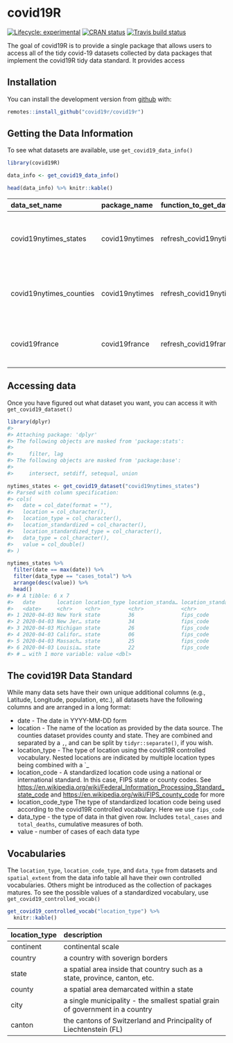 
<!-- README.md is generated from README.Rmd. Please edit that file -->

# covid19R

<!-- badges: start -->

[![Lifecycle:
experimental](https://img.shields.io/badge/lifecycle-experimental-orange.svg)](https://www.tidyverse.org/lifecycle/#experimental)
[![CRAN
status](https://www.r-pkg.org/badges/version/covid19R)](https://CRAN.R-project.org/package=covid19R)
[![Travis build
status](https://travis-ci.org/Covid19R/covid19R.svg?branch=master)](https://travis-ci.org/Covid19R/covid19R)
<!-- badges: end -->

The goal of covid19R is to provide a single package that allows users to
access all of the tidy covid-19 datasets collected by data packages that
implement the covid19R tidy data standard. It provides access

## Installation

<!--
You can install the released version of covid19R from [CRAN](https://CRAN.R-project.org) with:

``` r
install.packages("covid19R")
```

-->

You can install the development version from
[github](http://github.com/) with:

``` r
remotes::install_github("covid19r/covid19r")
```

## Getting the Data Information

To see what datasets are available, use `get_covid19_data_info()`

``` r
library(covid19R)

data_info <- get_covid19_data_info()

head(data_info) %>% knitr::kable()
```

| data\_set\_name          | package\_name  | function\_to\_get\_data           | data\_details                                                                                                                                                                                                                                                     | data\_url                                                                             | license\_url                                                   | data\_types                                               | location\_types | spatial\_extent | has\_geospatial\_info | refresh\_status | last\_update |
| :----------------------- | :------------- | :-------------------------------- | :---------------------------------------------------------------------------------------------------------------------------------------------------------------------------------------------------------------------------------------------------------------- | :------------------------------------------------------------------------------------ | :------------------------------------------------------------- | :-------------------------------------------------------- | :-------------- | :-------------- | :-------------------- | :-------------- | :----------- |
| covid19nytimes\_states   | covid19nytimes | refresh\_covid19nytimes\_states   | Open Source data from the New York Times on distribution of confirmed Covid-19 cases and deaths in the US States. For more, see <https://www.nytimes.com/article/coronavirus-county-data-us.html> or the readme at <https://github.com/nytimes/covid-19-data>.    | <https://raw.githubusercontent.com/nytimes/covid-19-data/master/us-counties.csv>      | <https://github.com/nytimes/covid-19-data/blob/master/LICENSE> | cases\_total, deaths\_total                               | state           | country         | FALSE                 | Passed          | 2020-04-03   |
| covid19nytimes\_counties | covid19nytimes | refresh\_covid19nytimes\_counties | Open Source data from the New York Times on distribution of confirmed Covid-19 cases and deaths in the US by County. For more, see <https://www.nytimes.com/article/coronavirus-county-data-us.html> or the readme at <https://github.com/nytimes/covid-19-data>. | <https://raw.githubusercontent.com/nytimes/covid-19-data/master/us-counties.csv>      | <https://github.com/nytimes/covid-19-data/blob/master/LICENSE> | cases\_total, deaths\_total                               | county, state   | country         | FALSE                 | Passed          | 2020-04-03   |
| covid19france            | covid19france  | refresh\_covid19france            | Open Source data from opencovid19-fr on distribution of confirmed Covid-19 cases and deaths in the US States. For more, see <https://github.com/opencovid19-fr/data>.                                                                                             | <https://raw.githubusercontent.com/opencovid19-fr/data/master/dist/chiffres-cles.csv> | <https://github.com/opencovid19-fr/data/blob/master/LICENSE>   | confirmed, dead, icu, hospitalized, recovered, discovered | NA              | NA              | FALSE                 | Passed          | 2020-04-04   |

## Accessing data

Once you have figured out what dataset you want, you can access it with
`get_covid19_dataset()`

``` r
library(dplyr)
#> 
#> Attaching package: 'dplyr'
#> The following objects are masked from 'package:stats':
#> 
#>     filter, lag
#> The following objects are masked from 'package:base':
#> 
#>     intersect, setdiff, setequal, union

nytimes_states <- get_covid19_dataset("covid19nytimes_states")
#> Parsed with column specification:
#> cols(
#>   date = col_date(format = ""),
#>   location = col_character(),
#>   location_type = col_character(),
#>   location_standardized = col_character(),
#>   location_standardized_type = col_character(),
#>   data_type = col_character(),
#>   value = col_double()
#> )

nytimes_states %>%
  filter(date == max(date)) %>%
  filter(data_type == "cases_total") %>%
  arrange(desc(value)) %>%
  head()
#> # A tibble: 6 x 7
#>   date       location location_type location_standa… location_standa… data_type
#>   <date>     <chr>    <chr>         <chr>            <chr>            <chr>    
#> 1 2020-04-03 New York state         36               fips_code        cases_to…
#> 2 2020-04-03 New Jer… state         34               fips_code        cases_to…
#> 3 2020-04-03 Michigan state         26               fips_code        cases_to…
#> 4 2020-04-03 Califor… state         06               fips_code        cases_to…
#> 5 2020-04-03 Massach… state         25               fips_code        cases_to…
#> 6 2020-04-03 Louisia… state         22               fips_code        cases_to…
#> # … with 1 more variable: value <dbl>
```

## The covid19R Data Standard

While many data sets have their own unique additional columns (e.g.,
Latitude, Longitude, population, etc.), all datasets have the following
columns and are arranged in a long format:

  - date - The date in YYYY-MM-DD form
  - location - The name of the location as provided by the data source.
    The counties dataset provides county and state. They are combined
    and separated by a `,`, and can be split by `tidyr::separate()`, if
    you wish.
  - location\_type - The type of location using the covid19R controlled
    vocabulary. Nested locations are indicated by multiple location
    types being combined with a \`\_
  - location\_code - A standardized location code using a national or
    international standard. In this case, FIPS state or county codes.
    See
    <https://en.wikipedia.org/wiki/Federal_Information_Processing_Standard_state_code>
    and <https://en.wikipedia.org/wiki/FIPS_county_code> for more
  - location\_code\_type The type of standardized location code being
    used according to the covid19R controlled vocabulary. Here we use
    `fips_code`
  - data\_type - the type of data in that given row. Includes
    `total_cases` and `total_deaths`, cumulative measures of both.
  - value - number of cases of each data type

## Vocabularies

The `location_type`, `location_code_type`, and `data_type` from datasets
and `spatial_extent` from the data info table all have their own
controlled vocabularies. Others might be introduced as the collection of
packages matures. To see the possible values of a standardized
vocabulary, use `get_covid19_controlled_vocab()`

``` r
get_covid19_controlled_vocab("location_type") %>%
  knitr::kable()
```

| location\_type | description                                                                   |
| :------------- | :---------------------------------------------------------------------------- |
| continent      | continental scale                                                             |
| country        | a country with soverign borders                                               |
| state          | a spatial area inside that country such as a state, province, canton, etc.    |
| county         | a spatial area demarcated within a state                                      |
| city           | a single municipality - the smallest spatial grain of government in a country |
| canton         | the cantons of Switzerland and Principality of Liechtenstein (FL)             |
